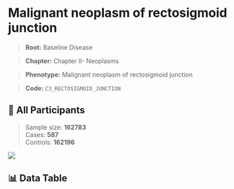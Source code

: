 # Malignant neoplasm of rectosigmoid junction

> **Root:** Baseline Disease  

> **Chapter:** Chapter II- Neoplasms  

> **Phenotype:** Malignant neoplasm of rectosigmoid junction  

> **Code:** `C3_RECTOSIGMOID_JUNCTION`

## 🧪 All Participants  
> Sample size: **162783**  
> Cases: **587**  
> Controls: **162196**
<img src="/Sensitive/Figures/ALL/Incidence/C3_RECTOSIGMOID_JUNCTION.png"/>

## 📊 Data Table
<CsvTableMRF src="/Sensitive/Data/ALL/Incidence/COX_C3_RECTOSIGMOID_JUNCTION.csv"/>

